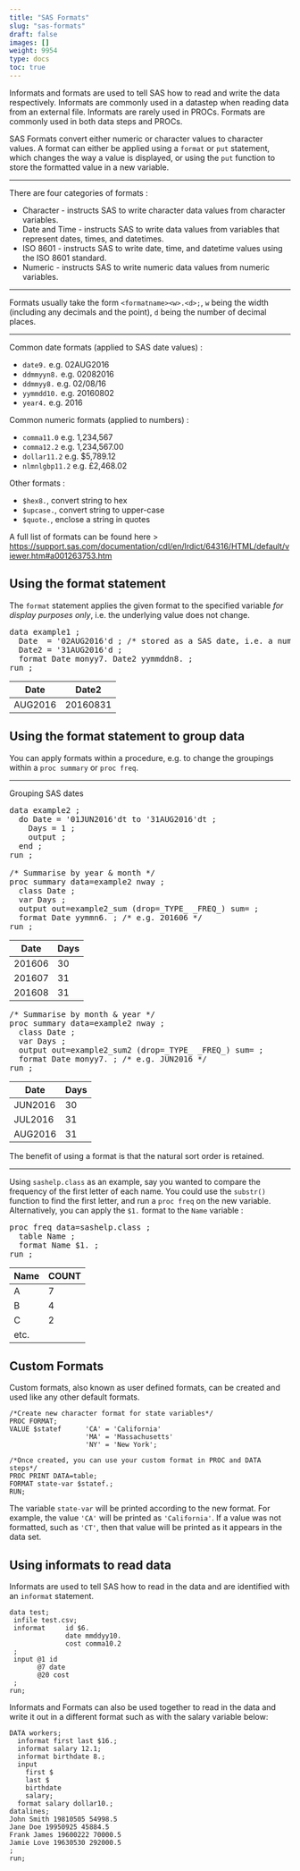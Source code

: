 ```yaml
---
title: "SAS Formats"
slug: "sas-formats"
draft: false
images: []
weight: 9954
type: docs
toc: true
---
```


Informats and formats are used to tell SAS how to read and write the data respectively. Informats are commonly used in a datastep when reading data from an external file. Informats are rarely used in PROCs. Formats are commonly used in both data steps and PROCs. 


SAS Formats convert either numeric or character values to character values. A format can either be applied using a `format` or `put` statement, which changes the way a value is displayed, or using the `put` function to store the formatted value in a new variable.


----------


There are four categories of formats :

 - Character - instructs SAS to write character data values from
   character variables. 
 - Date and Time - instructs SAS to write data
   values from variables that represent dates, times, and datetimes. 
 - ISO 8601 - instructs SAS to write date, time, and datetime values using
   the ISO 8601 standard. 
 - Numeric - instructs SAS to write numeric data values from numeric variables.


----------

Formats usually take the form `<formatname><w>.<d>;`, `w` being the width (including any decimals and the point), `d` being the number of decimal places.

----------

Common date formats (applied to SAS date values) :
- `date9.` e.g. 02AUG2016
- `ddmmyyn8.` e.g. 02082016
- `ddmmyy8.` e.g. 02/08/16
- `yymmdd10.` e.g. 20160802
- `year4.` e.g. 2016

Common numeric formats (applied to numbers) :
- `comma11.0` e.g. 1,234,567
- `comma12.2` e.g. 1,234,567.00
- `dollar11.2` e.g. $5,789.12
- `nlmnlgbp11.2` e.g. £2,468.02

Other formats :
- `$hex8.`, convert string to hex
- `$upcase.`, convert string to upper-case
- `$quote.`, enclose a string in quotes

A full list of formats can be found here > https://support.sas.com/documentation/cdl/en/lrdict/64316/HTML/default/viewer.htm#a001263753.htm

## Using the format statement
The `format` statement applies the given format to the specified variable *for display purposes only*, i.e. the underlying value does not change.

<pre>
data example1 ;
  Date  = '02AUG2016'd ; /* stored as a SAS date, i.e. a number */
  Date2 = '31AUG2016'd ;
  format Date monyy7. Date2 yymmddn8. ;
run ;
</pre>
| Date | Date2 |
| ------ | ----- |
| AUG2016| 20160831 |




## Using the format statement to group data
You can apply formats within a procedure, e.g. to change the groupings within a `proc summary` or `proc freq`.


----------
Grouping SAS dates

<pre>
data example2 ;
  do Date = '01JUN2016'dt to '31AUG2016'dt ;
    Days = 1 ;
    output ;
  end ;
run ;

/* Summarise by year & month */
proc summary data=example2 nway ;
  class Date ;
  var Days ;
  output out=example2_sum (drop=_TYPE_ _FREQ_) sum= ;
  format Date yymmn6. ; /* e.g. 201606 */
run ;
</pre>
| Date | Days |
| ----- | ----- |
| 201606 | 30 |
| 201607 | 31 |
| 201608 | 31 |

<pre>
/* Summarise by month & year */
proc summary data=example2 nway ;
  class Date ;
  var Days ;
  output out=example2_sum2 (drop=_TYPE_ _FREQ_) sum= ;
  format Date monyy7. ; /* e.g. JUN2016 */
run ;
</pre>
| Date | Days |
| ----- | ----- |
| JUN2016 | 30 |
| JUL2016 | 31 |
| AUG2016 | 31 |

The benefit of using a format is that the natural sort order is retained.

----------


Using `sashelp.class` as an example, say you wanted to compare the frequency of the first letter of each name. You could use the `substr()` function to find the first letter, and run a `proc freq` on the new variable. Alternatively, you can apply the `$1.` format to the `Name` variable :
<pre>
proc freq data=sashelp.class ;
  table Name ;
  format Name $1. ;
run ;
</pre>
| Name | COUNT |
| ----- | ----- |
| A | 7 |
| B | 4 |
| C | 2 |
| etc. | |


## Custom Formats
Custom formats, also known as user defined formats, can be created and used like any other default formats.

    /*Create new character format for state variables*/
    PROC FORMAT;
    VALUE $statef      'CA' = 'California'
                       'MA' = 'Massachusetts'
                       'NY' = 'New York';

    /*Once created, you can use your custom format in PROC and DATA steps*/
    PROC PRINT DATA=table;
    FORMAT state-var $statef.;
    RUN;

The variable `state-var` will be printed according to the new format. For example, the value `'CA'` will be printed as `'California'`. If a value was not formatted, such as `'CT'`, then that value will be printed as it appears in the data set.
    
     

## Using informats to read data
Informats are used to tell SAS how to read in the data and are identified with an `informat` statement. 

    data test;
     infile test.csv;
     informat     id $6.
                  date mmddyy10.
                  cost comma10.2
     ;
     input @1 id
           @7 date
           @20 cost
     ;
    run; 

Informats and Formats can also be used together to read in the data and write it out in a different format such as with the salary variable below:

    DATA workers;
      informat first last $16.;
      informat salary 12.1;
      informat birthdate 8.;
      input 
        first $ 
        last $ 
        birthdate 
        salary;
      format salary dollar10.;
    datalines;
    John Smith 19810505 54998.5
    Jane Doe 19950925 45884.5
    Frank James 19600222 70000.5
    Jamie Love 19630530 292000.5
    ;
    run;

